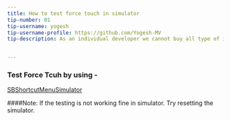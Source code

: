 ```yaml
---
title: How to test force touch in simulator
tip-number: 01
tip-username: yogesh
tip-username-profile: https://github.com/Yogesh-MV
tip-description: As an individual developer we cannot buy all type of iOS device for testing. Apple introduced a force touch feature from iPhone 6s. But In simulator we cannot test the Force touch feature by default. By using SBShortcutMenuSimulator. We can do the force touch testing in simultor.


---
```

 ### Test Force Tcuh by using - 
[SBShortcutMenuSimulator](https://github.com/DeskConnect/SBShortcutMenuSimulator)

####Note:
If the testing is not working fine in simulator. Try resetting the simulator.
